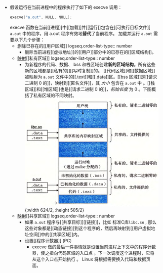 - 假设运行在当前进程中的程序执行了如下的 execve 调用： 
  ``` c
  execve("a.out", NULL, NULL);
  ```
  execve 函数在当前[[进程]]中[[加载]]并[[运行]]包含在[[可执行目标文件]] `a.out` 中的程序，用 a.out 程序有效地**替代**了当前程序。
  加载并运行 `a.out` 需要以下几个步骤：
	- 删除已存在的[[用户区域]]
	  logseq.order-list-type:: number
		- 删除当前进程[[虚拟地址]]的[[用户]]部分中的已存在的[[区域结构]]。
	- [映射]([[内存映射]])[[私有区域]]
	  logseq.order-list-type:: number
		- 为新程序的代码、数据、 bss 和栈区域创建**新的区域结构**。所有这些新的区域都是[[私有的]][[写时复制]]的。
		  [[代码区域]]和[[数据区域]]被映射为 `a.out` 文件中的[[.text]]和[[.data]]区。[[bss 区域]]是[[请求二进制 0 的]]，映射到[[匿名文件]]，其 *大小* 包含在 `a.out` 中 。[[栈区域]]和[[堆区域]]也是[[请求二进制 0 的]]，*初始长度* 为 0 。下图概括了私有区域的不同映射。
		  ![image.png](../assets/image_1702060022426_0.png){:width 624/2, :height 505/2}
	- [映射]([[内存映射]])[[共享区域]]
	  logseq.order-list-type:: number
		- 如果 `a.out` 程序与[[共享目标]][[链接]]，比如 标准C库`libc.so` , 那么这些对象都是[[动态链接]]到这个程序的，然后再映射到[[用户虚拟地址空间]]中的[[共享区域]]内。
		- 设置[[程序计数器]] (PC)
			- execve 做的最后一件事情就是设置当前进程上下文中的程序计数器，使之指向代码区域的入口点 。下一次调度这个进程时，它将从这个入口点开始执行 。 Linux 将根据需要换入代码和数据页面。